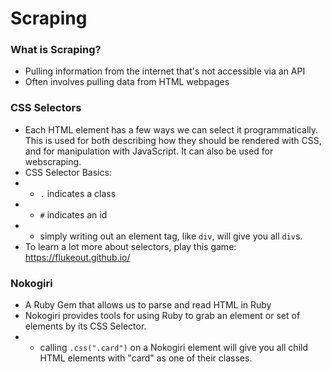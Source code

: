 # Scraping

### What is Scraping?
- Pulling information from the internet that's not accessible via an API
- Often involves pulling data from HTML webpages

### CSS Selectors
- Each HTML element has a few ways we can select it programmatically. This is used for both describing how they should be rendered with CSS, and for manipulation with JavaScript. It can also be used for webscraping.
- CSS Selector Basics:
- - `.` indicates a class
- - `#` indicates an id
- - simply writing out an element tag, like `div`, will give you all `div`s.
- To learn a lot more about selectors, play this game: https://flukeout.github.io/

### Nokogiri
- A Ruby Gem that allows us to parse and read HTML in Ruby
- Nokogiri provides tools for using Ruby to grab an element or set of elements by its CSS Selector.
- - calling `.css(".card")` on a Nokogiri element will give you all child HTML elements with "card" as one of their classes.
